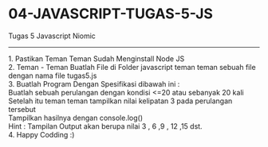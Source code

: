 # 04-JAVASCRIPT-TUGAS-5-JS
Tugas 5 Javascript Niomic
<hr>
1. Pastikan Teman Teman Sudah Menginstall Node JS
<br>
2. Teman - Teman Buatlah File di Folder javascript teman teman sebuah file dengan nama file tugas5.js
<br>
3. Buatlah Program Dengan Spesifikasi dibawah ini :
<br>
Buatlah sebuah perulangan dengan kondisi <=20 atau sebanyak 20 kali <br>
Setelah itu teman teman tampilkan nilai kelipatan 3 pada perulangan tersebut <br>
Tampilkan hasilnya dengan console.log()<br>
Hint : Tampilan Output akan berupa nilai 3 , 6 ,9 , 12 ,15 dst.
<br>
4. Happy Codding :)
